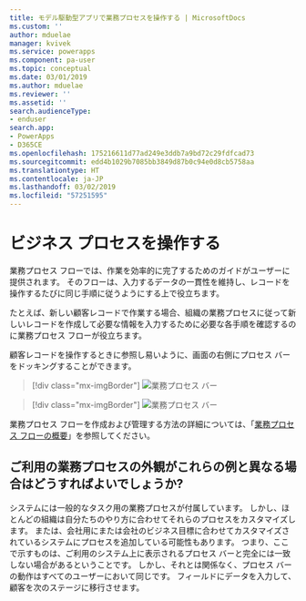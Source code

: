 ```yaml
---
title: モデル駆動型アプリで業務プロセスを操作する | MicrosoftDocs
ms.custom: ''
author: mduelae
manager: kvivek
ms.service: powerapps
ms.component: pa-user
ms.topic: conceptual
ms.date: 03/01/2019
ms.author: mduelae
ms.reviewer: ''
ms.assetid: ''
search.audienceType:
- enduser
search.app:
- PowerApps
- D365CE
ms.openlocfilehash: 175216611d77ad249e3ddb7a9bd72c29fdfcad73
ms.sourcegitcommit: edd4b1029b7085bb3849d87b0c94e0d8cb5758aa
ms.translationtype: HT
ms.contentlocale: ja-JP
ms.lasthandoff: 03/02/2019
ms.locfileid: "57251595"
---
```

# <a name="work-with-business-processes"></a>ビジネス プロセスを操作する

業務プロセス フローでは、作業を効率的に完了するためのガイドがユーザーに提供されます。 そのフローは、入力するデータの一貫性を維持し、レコードを操作するたびに同じ手順に従うようにする上で役立ちます。 

たとえば、新しい顧客レコードで作業する場合、組織の業務プロセスに従って新しいレコードを作成して必要な情報を入力するために必要な各手順を確認するのに業務プロセス フローが役立ちます。 

顧客レコードを操作するときに参照し易いように、画面の右側にプロセス バーをドッキングすることができます。 

> [!div class="mx-imgBorder"]
> ![業務プロセス バー](media/BPdock.png "業務プロセス バー")
 

> [!div class="mx-imgBorder"]
> ![業務プロセス バー](media/BPdocked.png "業務プロセス バー")

業務プロセス フローを作成および管理する方法の詳細については、「[業務プロセス フローの概要](/flow/business-process-flows-overview)」を参照してください。
  
 
## <a name="what-if-your-business-processes-looks-different-from-these-examples"></a>ご利用の業務プロセスの外観がこれらの例と異なる場合はどうすればよいでしょうか?   

システムには一般的なタスク用の業務プロセスが付属しています。 しかし、ほとんどの組織は自分たちのやり方に合わせてそれらのプロセスをカスタマイズします。 または、会社用にまたは会社のビジネス目標に合わせてカスタマイズされているシステムにプロセスを追加している可能性もあります。 つまり、ここで示すものは、ご利用のシステム上に表示されるプロセス バーと完全には一致しない場合があるということです。 しかし、それとは関係なく、プロセス バーの動作はすべてのユーザーにおいて同じです。 フィールドにデータを入力して、顧客を次のステージに移行させます。
